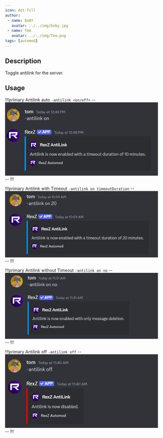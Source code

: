 ```yaml
---
icon: dot-fill
author:
 - name: BxBY
   avatar: ../../img/bxby.jpg
 - name: Tom
   avatar: ../../img/Tom.png
tags: [automod]
---
```


## Description
Toggle antilink for the server.

## Usage
!!!primary Antilink auto 
`-antilink <on/off>`
--![Antilink default settings](../../img/Commands/AutoMod/antilinkauto.png)--
!!!

!!!primary Antilink with Timeout
`-antilink on timeoutDuration`
--![Antilink with Timeout](../../img/Commands/AutoMod/antilink.png)--
!!!

!!!primary Antilink without Timeout
`-antilink on no`
--![Antilink without Timeout](../../img/Commands/AutoMod/antilink2.png)--
!!!

!!!primary Antilink off
`-antilink off`
--![Antilink off](../../img/Commands/AutoMod/antilink3.png)--
!!!